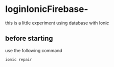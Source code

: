 # loginIonicFirebase-
this is a little experiment using database with Ionic

## before starting
use the following command 
```bash
ionic repair
```
